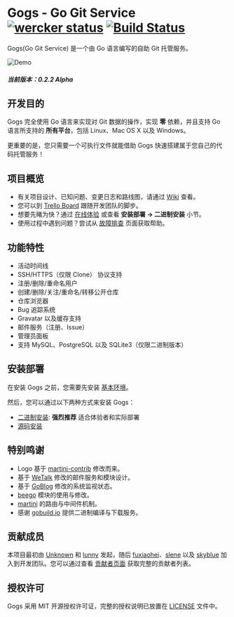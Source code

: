 Gogs - Go Git Service [![wercker status](https://app.wercker.com/status/ad0bdb0bc450ac6f09bc56b9640a50aa/s/ "wercker status")](https://app.wercker.com/project/bykey/ad0bdb0bc450ac6f09bc56b9640a50aa) [![Build Status](https://drone.io/github.com/gogits/gogs/status.png)](https://drone.io/github.com/gogits/gogs/latest)
=====================

Gogs(Go Git Service) 是一个由 Go 语言编写的自助 Git 托管服务。

![Demo](http://gowalker.org/public/gogs_demo.gif)

##### 当前版本：0.2.2 Alpha

## 开发目的

Gogs 完全使用 Go 语言来实现对 Git 数据的操作，实现 **零** 依赖，并且支持 Go 语言所支持的 **所有平台**，包括 Linux、Mac OS X 以及 Windows。

更重要的是，您只需要一个可执行文件就能借助 Gogs 快速搭建属于您自己的代码托管服务！

## 项目概览

- 有关项目设计、已知问题、变更日志和路线图，请通过  [Wiki](https://github.com/gogits/gogs/wiki) 查看。
- 您可以到 [Trello Board](https://trello.com/b/uxAoeLUl/gogs-go-git-service) 跟随开发团队的脚步。
- 想要先睹为快？通过 [在线体验](http://try.gogits.org/Unknown/gogs) 或查看 **安装部署 -> 二进制安装** 小节。
- 使用过程中遇到问题？尝试从 [故障排查](https://github.com/gogits/gogs/wiki/Troubleshooting) 页面获取帮助。

## 功能特性

- 活动时间线
- SSH/HTTPS（仅限 Clone） 协议支持
- 注册/删除/重命名用户
- 创建/删除/关注/重命名/转移公开仓库
- 仓库浏览器
- Bug 追踪系统
- Gravatar 以及缓存支持
- 邮件服务（注册、Issue）
- 管理员面板
- 支持 MySQL、PostgreSQL 以及 SQLite3（仅限二进制版本）

## 安装部署

在安装 Gogs 之前，您需要先安装 [基本环境](https://github.com/gogits/gogs/wiki/Prerequirements)。

然后，您可以通过以下两种方式来安装 Gogs：

- [二进制安装](https://github.com/gogits/gogs/wiki/Install-from-binary): **强烈推荐** 适合体验者和实际部署
- [源码安装](https://github.com/gogits/gogs/wiki/Install-from-source)

## 特别鸣谢

- Logo 基于 [martini-contrib](https://github.com/martini-contrib) 修改而来。
- 基于 [WeTalk](https://github.com/beego/wetalk) 修改的邮件服务和模块设计。
- 基于 [GoBlog](https://github.com/fuxiaohei/goblog) 修改的系统监视状态。
- [beego](http://beego.me) 模块的使用与修改。
- [martini](http://martini.codegangsta.io/) 的路由与中间件机制。
- 感谢 [gobuild.io](http://gobuild.io) 提供二进制编译与下载服务。

## 贡献成员

本项目最初由 [Unknown](https://github.com/Unknwon) 和 [lunny](https://github.com/lunny) 发起，随后 [fuxiaohei](https://github.com/fuxiaohei)、[slene](https://github.com/slene) 以及 [skyblue](https://github.com/shxsun) 加入到开发团队。您可以通过查看 [贡献者页面](https://github.com/gogits/gogs/graphs/contributors) 获取完整的贡献者列表。

## 授权许可

Gogs 采用 MIT 开源授权许可证，完整的授权说明已放置在 [LICENSE](https://github.com/gogits/gogs/blob/master/LICENSE) 文件中。